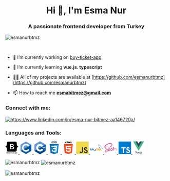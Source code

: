 <h1 align="center">Hi 👋, I'm Esma Nur</h1>
<h3 align="center">A passionate frontend developer from Turkey</h3>

<p align="left"> <img src="https://komarev.com/ghpvc/?username=esmanurbtmz&label=Profile%20views&color=0e75b6&style=flat" alt="esmanurbtmz" /> </p>

<p align="left"> <a href="https://twitter.com/" target="blank"><img src="https://img.shields.io/twitter/follow/?logo=twitter&style=for-the-badge" alt="" /></a> </p>

- 🔭 I’m currently working on [buy-ticket-app](https://github.com/esmanurbtmz/buy-ticket-app.vue)

- 🌱 I’m currently learning **vue.js. typescript**

- 👨‍💻 All of my projects are available at [https://github.com/esmanurbtmz](https://github.com/esmanurbtmz)

- 📫 How to reach me **esmabitmez@gmail.com**

<h3 align="left">Connect with me:</h3>
<p align="left">
<a href="https://www.linkedin.com/in/esma-nur-bitmez-aa146720a/" target="blank"><img align="center" src="https://raw.githubusercontent.com/rahuldkjain/github-profile-readme-generator/master/src/images/icons/Social/linked-in-alt.svg" alt="https://www.linkedin.com/in/esma-nur-bitmez-aa146720a/" height="30" width="40" /></a>
</p>

<h3 align="left">Languages and Tools:</h3>
<p align="left"> <a href="https://getbootstrap.com" target="_blank" rel="noreferrer"> <img src="https://raw.githubusercontent.com/devicons/devicon/master/icons/bootstrap/bootstrap-plain-wordmark.svg" alt="bootstrap" width="40" height="40"/> </a> <a href="https://www.cprogramming.com/" target="_blank" rel="noreferrer"> <img src="https://raw.githubusercontent.com/devicons/devicon/master/icons/c/c-original.svg" alt="c" width="40" height="40"/> </a> <a href="https://www.w3schools.com/cpp/" target="_blank" rel="noreferrer"> <img src="https://raw.githubusercontent.com/devicons/devicon/master/icons/cplusplus/cplusplus-original.svg" alt="cplusplus" width="40" height="40"/> </a> <a href="https://www.w3schools.com/css/" target="_blank" rel="noreferrer"> <img src="https://raw.githubusercontent.com/devicons/devicon/master/icons/css3/css3-original-wordmark.svg" alt="css3" width="40" height="40"/> </a> <a href="https://www.w3.org/html/" target="_blank" rel="noreferrer"> <img src="https://raw.githubusercontent.com/devicons/devicon/master/icons/html5/html5-original-wordmark.svg" alt="html5" width="40" height="40"/> </a> <a href="https://developer.mozilla.org/en-US/docs/Web/JavaScript" target="_blank" rel="noreferrer"> <img src="https://raw.githubusercontent.com/devicons/devicon/master/icons/javascript/javascript-original.svg" alt="javascript" width="40" height="40"/> </a> <a href="https://www.mysql.com/" target="_blank" rel="noreferrer"> <img src="https://raw.githubusercontent.com/devicons/devicon/master/icons/mysql/mysql-original-wordmark.svg" alt="mysql" width="40" height="40"/> </a> <a href="https://sass-lang.com" target="_blank" rel="noreferrer"> <img src="https://raw.githubusercontent.com/devicons/devicon/master/icons/sass/sass-original.svg" alt="sass" width="40" height="40"/> </a> <a href="https://www.typescriptlang.org/" target="_blank" rel="noreferrer"> <img src="https://raw.githubusercontent.com/devicons/devicon/master/icons/typescript/typescript-original.svg" alt="typescript" width="40" height="40"/> </a> <a href="https://vuejs.org/" target="_blank" rel="noreferrer"> <img src="https://raw.githubusercontent.com/devicons/devicon/master/icons/vuejs/vuejs-original-wordmark.svg" alt="vuejs" width="40" height="40"/> </a> </p>

<p><img align="left" src="https://github-readme-stats.vercel.app/api/top-langs?username=esmanurbtmz&show_icons=true&locale=en&layout=compact" alt="esmanurbtmz" /></p>

<p>&nbsp;<img align="center" src="https://github-readme-stats.vercel.app/api?username=esmanurbtmz&show_icons=true&locale=en" alt="esmanurbtmz" /></p>

<p><img align="center" src="https://github-readme-streak-stats.herokuapp.com/?user=esmanurbtmz&" alt="esmanurbtmz" /></p>
